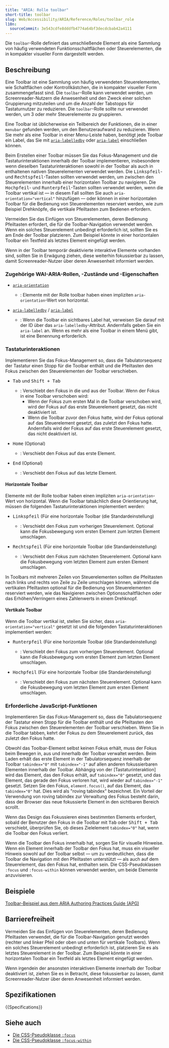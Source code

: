```yaml
---
title: "ARIA: Rolle toolbar"
short-title: toolbar
slug: Web/Accessibility/ARIA/Reference/Roles/toolbar_role
l10n:
  sourceCommit: 3e543cdfe8dddfb4774a64bf3decdcbab42a4111
---
```


Die `toolbar`-Rolle definiert das umschließende Element als eine Sammlung von häufig verwendeten Funktionsschaltflächen oder Steuerelementen, die in kompakter visueller Form dargestellt werden.

## Beschreibung

Eine Toolbar ist eine Sammlung von häufig verwendeten Steuerelementen, wie Schaltflächen oder Kontrollkästchen, die in kompakter visueller Form zusammengefasst sind. Die `toolbar`-Rolle kann verwendet werden, um Screenreader-Nutzern die Anwesenheit und den Zweck einer solchen Gruppierung mitzuteilen und um die Anzahl der Tabstopps für Tastaturnutzer zu reduzieren. Die `toolbar`-Rolle sollte nur verwendet werden, um 3 oder mehr Steuerelemente zu gruppieren.

Eine Toolbar ist üblicherweise ein Teilbereich der Funktionen, die in einer `menubar` gefunden werden, um den Benutzeraufwand zu reduzieren. Wenn Sie mehr als eine Toolbar in einer Menu-Leiste haben, benötigt jede Toolbar ein Label, das Sie mit [`aria-labelledby`](/de/docs/Web/Accessibility/ARIA/Reference/Attributes/aria-labelledby) oder [`aria-label`](/de/docs/Web/Accessibility/ARIA/Reference/Attributes/aria-label) einschließen können.

Beim Erstellen einer Toolbar müssen Sie das Fokus-Management und die Tastaturinteraktionen innerhalb der Toolbar implementieren, insbesondere wenn dieselben Tastaturinteraktionen sowohl in der Toolbar als auch in enthaltenen nativen Steuerelementen verwendet werden. Die <kbd>Linkspfeil</kbd>- und <kbd>Rechtspfeil</kbd>-Tasten sollten verwendet werden, um zwischen den Steuerelementen innerhalb einer horizontalen Toolbar zu navigieren. Die <kbd>Hochpfeil</kbd>- und <kbd>Runterpfeil</kbd>-Tasten sollten verwendet werden, wenn die Toolbar vertikal ist — in diesem Fall sollten Sie auch `aria-orientation="vertical"` hinzufügen — oder können in einer horizontalen Toolbar für die Bedienung von Steuerelementen reserviert werden, wie zum Beispiel Drehknöpfe, die vertikale Pfeiltasten zum Bedienen erfordern.

Vermeiden Sie das Einfügen von Steuerelementen, deren Bedienung Pfeiltasten erfordert, die für die Toolbar-Navigation verwendet werden. Wenn ein solches Steuerelement unbedingt erforderlich ist, sollten Sie es am Ende der Toolbar platzieren. Zum Beispiel könnte in einer horizontalen Toolbar ein Textfeld als letztes Element eingefügt werden.

Wenn in der Toolbar temporär deaktivierte interaktive Elemente vorhanden sind, sollten Sie in Erwägung ziehen, diese weiterhin fokussierbar zu lassen, damit Screenreader-Nutzer über deren Anwesenheit informiert werden.

### Zugehörige WAI-ARIA-Rollen, -Zustände und -Eigenschaften

- [`aria-orientation`](/de/docs/Web/Accessibility/ARIA/Reference/Attributes/aria-orientation)

  - : Elemente mit der Rolle toolbar haben einen impliziten `aria-orientation`-Wert von horizontal.

- [`aria-labelledby`](/de/docs/Web/Accessibility/ARIA/Reference/Attributes/aria-labelledby) / [`aria-label`](/de/docs/Web/Accessibility/ARIA/Reference/Attributes/aria-label)
  - : Wenn die Toolbar ein sichtbares Label hat, verweisen Sie darauf mit der ID über das `aria-labelledby`-Attribut. Andernfalls geben Sie ein `aria-label` an. Wenn es mehr als eine Toolbar in einem Menü gibt, ist eine Benennung erforderlich.

### Tastaturinteraktionen

Implementieren Sie das Fokus-Management so, dass die Tabulatorsequenz der Tastatur einen Stopp für die Toolbar enthält und die Pfeiltasten den Fokus zwischen den Steuerelementen der Toolbar verschieben.

- <kbd>Tab</kbd> und <kbd>Shift + Tab</kbd>

  - : Verschiebt den Fokus in die und aus der Toolbar. Wenn der Fokus in eine Toolbar verschoben wird:
    - Wenn der Fokus zum ersten Mal in die Toolbar verschoben wird, wird der Fokus auf das erste Steuerelement gesetzt, das nicht deaktiviert ist.
    - Wenn die Toolbar zuvor den Fokus hatte, wird der Fokus optional auf das Steuerelement gesetzt, das zuletzt den Fokus hatte. Andernfalls wird der Fokus auf das erste Steuerelement gesetzt, das nicht deaktiviert ist.

- <kbd>Home</kbd> (Optional)

  - : Verschiebt den Fokus auf das erste Element.

- <kbd>End</kbd> (Optional)
  - : Verschiebt den Fokus auf das letzte Element.

#### Horizontale Toolbar

Elemente mit der Rolle toolbar haben einen impliziten `aria-orientation`-Wert von horizontal. Wenn die Toolbar tatsächlich diese Orientierung hat, müssen die folgenden Tastaturinteraktionen implementiert werden:

- <kbd>Linkspfeil</kbd> (Für eine horizontale Toolbar (die Standardeinstellung)

  - : Verschiebt den Fokus zum vorherigen Steuerelement. Optional kann die Fokusbewegung vom ersten Element zum letzten Element umschlagen.

- <kbd>Rechtspfeil</kbd> (Für eine horizontale Toolbar (die Standardeinstellung)
  - : Verschiebt den Fokus zum nächsten Steuerelement. Optional kann die Fokusbewegung vom letzten Element zum ersten Element umschlagen.

In Toolbars mit mehreren Zeilen von Steuerelementen sollten die Pfeiltasten nach links und rechts von Zeile zu Zeile umschlagen können, während die vertikalen Pfeiltasten optional für die Bedienung von Steuerelementen reserviert werden, wie das Navigieren zwischen Optionsschaltflächen oder das Erhöhen/Verringern eines Zahlenwerts in einem Drehknopf.

#### Vertikale Toolbar

Wenn die Toolbar vertikal ist, stellen Sie sicher, dass `aria-orientation="vertical"` gesetzt ist und die folgenden Tastaturinteraktionen implementiert werden:

- <kbd>Runterpfeil</kbd> (Für eine horizontale Toolbar (die Standardeinstellung)

  - : Verschiebt den Fokus zum vorherigen Steuerelement. Optional kann die Fokusbewegung vom ersten Element zum letzten Element umschlagen.

- <kbd>Hochpfeil</kbd> (Für eine horizontale Toolbar (die Standardeinstellung)
  - : Verschiebt den Fokus zum nächsten Steuerelement. Optional kann die Fokusbewegung vom letzten Element zum ersten Element umschlagen.

### Erforderliche JavaScript-Funktionen

Implementieren Sie das Fokus-Management so, dass die Tabulatorsequenz der Tastatur einen Stopp für die Toolbar enthält und die Pfeiltasten den Fokus zwischen den Steuerelementen der Toolbar verschieben. Wenn Sie in die Toolbar tabben, kehrt der Fokus zu dem Steuerelement zurück, das zuletzt den Fokus hatte.

Obwohl das Toolbar-Element selbst keinen Fokus erhält, muss der Fokus beim Bewegen in, aus und innerhalb der Toolbar verwaltet werden. Beim Laden erhält das erste Element in der Tabulatorsequenz innerhalb der Toolbar `tabindex="0"` mit `tabindex="-1"` auf allen anderen fokussierbaren Elementen innerhalb der Toolbar. Abhängig von der [Tastaturinteraktion] wird das Element, das den Fokus erhält, auf `tabindex="0"` gesetzt, und das Element, das gerade den Fokus verloren hat, wird wieder auf `tabindex="-1"` gesetzt. Setzen Sie den Fokus, `element.focus()`, auf das Element, das `tabindex="0"` hat. Dies wird als "roving tabindex" bezeichnet. Ein Vorteil der Verwendung von roving tabindex zur Verwaltung des Fokus besteht darin, dass der Browser das neue fokussierte Element in den sichtbaren Bereich scrollt.

Wenn das Design das Fokussieren eines bestimmten Elements erfordert, sobald der Benutzer den Fokus in die Toolbar mit <kbd>Tab</kbd> oder <kbd>Shift + Tab</kbd> verschiebt, überprüfen Sie, ob dieses Zielelement `tabindex="0"` hat, wenn die Toolbar den Fokus verliert.

Wenn die Toolbar den Fokus innerhalb hat, sorgen Sie für visuelle Hinweise. Wenn ein Element innerhalb der Toolbar den Fokus hat, muss ein visueller Hinweis sowohl auf der Toolbar selbst — um zu verdeutlichen, dass die Toolbar die Navigation mit den Pfeiltasten unterstützt — als auch auf dem Steuerelement, das den Fokus hat, enthalten sein. Die CSS-Pseudoklassen `:focus` und `:focus-within` können verwendet werden, um beide Elemente anzuvisieren.

## Beispiele

[Toolbar-Beispiel aus dem ARIA Authoring Practices Guide (APG)](https://www.w3.org/WAI/ARIA/apg/patterns/toolbar/)

## Barrierefreiheit

Vermeiden Sie das Einfügen von Steuerelementen, deren Bedienung Pfeiltasten verwendet, die für die Toolbar-Navigation genutzt werden (rechter und linker Pfeil oder oben und unten für vertikale Toolbars). Wenn ein solches Steuerelement unbedingt erforderlich ist, platzieren Sie es als letztes Steuerelement in der Toolbar. Zum Beispiel könnte in einer horizontalen Toolbar ein Textfeld als letztes Element eingefügt werden.

Wenn irgendein der ansonsten interaktiven Elemente innerhalb der Toolbar deaktiviert ist, ziehen Sie es in Betracht, diese fokussierbar zu lassen, damit Screenreader-Nutzer über deren Anwesenheit informiert werden.

## Spezifikationen

{{Specifications}}

## Siehe auch

- [Die CSS-Pseudoklasse `:focus`](/de/docs/Web/CSS/:focus)
- [Die CSS-Pseudoklasse `:focus-within`](/de/docs/Web/CSS/:focus-within)
